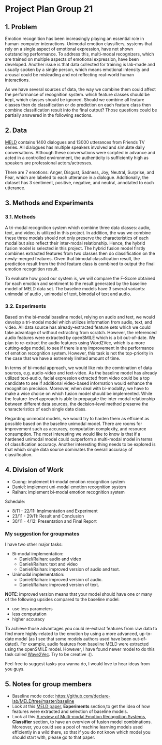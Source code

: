 # Project Plan Group 21

## 1. Problem
Emotion recognition has been increasingly playing an essential role
in human-computer interactions. Unimodal emotion classifiers, systems
that rely on a single aspect of emotional expression, have not shown
outstanding performance. To address this, multi-modal recognizers,
which are trained on multiple aspects of emotional expression, have
been developed. Another issue is that data collected for training
is lab-made and usually spoken by a single person, which means emotional intensity and arousal could be
misleading and not reflecting real-world human interactions.

As we have several sources of data, the way we combine them could affect
the performance of recognition system. which feature classes should be kept,
which classes should be ignored. Should we combine all feature classes then
do classification or do prediction on each feature class then combine
classification result into the final output? Those questions could be
partially answered in the following sections.

## 2. Data
[MELD](https://github.com/declare-lab/MELD/tree/master?tab=readme-ov-file) contains
1400 dialogues and 13000 utterances from Friends TV series. All dialogues has multiple speakers involved and simulate daily conversations. Although these
conversations were scripted in advance and acted in a controlled environment,
the authenticity is sufficiently high as speakers are professional actors/actresses.

There are 7 emotions: Anger, Disgust, Sadness, Joy, Neutral, Surprise, and
Fear, which are labeled to each utterance in a dialogue. Additionally, the
dataset has 3 sentiment, positive, negative, and neutral, annotated to each
utterance.

## 3. Methods and Experiments
### 3.1. Methods
A tri-modal recognition system which combine three data classes:
audio, text, and video, is utilized in this project. In addition, the way we combine these three modals should
not only preserve the characteristics of each modal but also reflect their
inter-modal relationship. Hence, the hybrid fusion model is selected in this
project. The hybrid fusion model firstly combines extracted features from two
classes then do classification on the newly-merged features. Given that bimodal
classification result, the prediction result from the third feature class is
combined to output the final emotion recognition result.

To evaluate how good our system is, we will compare the F-Score obtained for
each emotion and sentiment to the result generated by the baseline model of
MELD data set. The baseline models have 3 several variants: unimodal of audio
, unimodal of text, bimodal of text and audio. 

### 3.2. Experiments
Based on the bi-modal baseline model, relying on audio and text, we would
develop a tri-modal model which utilizes information from audio, text, and
video. All data source has already-extracted feature sets which we could
take advantage of without extracting from scratch. However, the referenced
audio features were extracted by openSMILE which is a bit out-of-date. We
plan to re-extract the audio features using Word2Vec, which is a more
cutting-edge model, to see if there is any improvement in the performance
of emotion recognition system. However, this task is not the top-priority
in the case that we have a extremely limited amount of time.

In terms of bi-modal approach, we would like mix the combination of data
sources, e.g. audio-video and text-video. As the baseline model has already
utilized text-audio, facial expression extracted from video could be a top
candidate to see if additional video-based information would enhance the
recognition precision. Moreover, when deal with bi-modality, we have to
make a wise choice on which fusion model should be implemented. While
the feature-level approach is able to propagate the inter-modal relationship
between different data sources, the decision-level method preserve
the characteristics of each single data class.

Regarding unimodal models, we would try to harden them as efficient as
possible based on the baseline unimodal model. There are rooms for
improvement such as accuracy, computation complexity, and resource consumption.
The most interesting we would like to know is that if a hardened unimodal
model could outperform a multi-modal model in terms of classification accuracy.
Another interesting thing needs to be explored is that which single data source
dominates the overall accuracy of classification.

## 4. Division of Work
- Cuong: implement tri-modal emotion recognition system
- Daniel: implement uni-modal emotion recognition system
- Raihan: implement bi-modal emotion recognition system

Schedule:
- 8/11 - 22/11: Implmentation and Experiment
- 23/11 - 29/11: Result and Conclusion
- 30/11 - 4/12: Presentation and Final Report

### My suggestion for groupmates
I have two other major tasks:
- Bi-modal implementation:
  - Daniel/Raihan: audio and video
  - Daniel/Raihan: text and video
  - Daniel/Raihan: improved version of audio and text.
- Unimodal implementation:
  - Daniel/Raihan: improved version of audio.
  - Daniel/Raihan: improved version of text.

**NOTE**: improved version means that your model should have one or many of 
the following upsides compared to the baseline model:
- use less parameters
- less computation
- higher accuracy

To achieve those advantages you could re-extract features from raw data to find
more highly-related to the emotion by using a more advanced, up-to-date model
(as I see that some models authors used have been out-of-dated).
For example, audio features from baseline MELD were extracted using the openSMILE
model. However, I have found newer model to do this task called [Wave2Vec](https://huggingface.co/docs/transformers/model_doc/wav2vec2). Try to be creative :)).

Feel free to suggest tasks you wanna do, I would love to hear ideas from you guys.

## 5. Notes for group members
- Baseline mode code: https://github.com/declare-lab/MELD/tree/master/baseline
- Look at this [MELD paper](https://arxiv.org/pdf/1810.02508), **Experiments** section,to get the idea of how features were extracted and selection of baseline models.
- Look at this [A review of Multi-modal Emotion Recognition Systems](https://www.sciencedirect.com/science/article/pii/S092523122300989X?via%3Dihub), **Classifier** section, to have an overview of fusion model combinations. Moreover, you could see a pool of machine learning models used efficiently in a wild there, so that if you do not know which model you should start with, please go to that paper.
